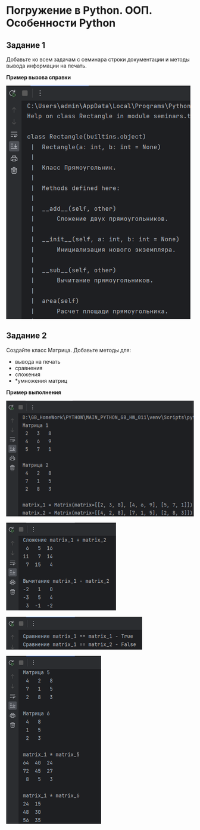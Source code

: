 # Погружение в Python. ООП. Особенности Python

## Задание 1
Добавьте ко всем задачам с семинара строки документации и методы вывода информации на печать.

**Пример вызова справки**

![img.png](img/img_1-01.png)

## Задание 2

Создайте класс Матрица. Добавьте методы для:
- вывода на печать
- сравнения
- сложения
- *умножения матриц

**Пример выполнения**

![img.png](img/img_2-01.png)

![img.png](img/img_2-02.png)

![img.png](img/img_2-03.png)

![img.png](img/img_2-04.png)
